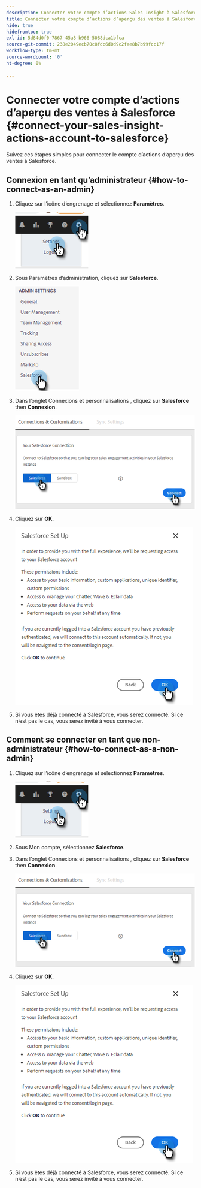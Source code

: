 ```yaml
---
description: Connecter votre compte d’actions Sales Insight à Salesforce - Documents Marketo - Documentation du produit
title: Connecter votre compte d’actions d’aperçu des ventes à Salesforce
hide: true
hidefromtoc: true
exl-id: 5d84d0f0-7867-45a8-b966-5088dca1bfca
source-git-commit: 238e2049ecb70c8fdc6d0d9c2fae8b7b99fcc17f
workflow-type: tm+mt
source-wordcount: '0'
ht-degree: 0%

---
```


# Connecter votre compte d’actions d’aperçu des ventes à Salesforce {#connect-your-sales-insight-actions-account-to-salesforce}

Suivez ces étapes simples pour connecter le compte d’actions d’aperçu des ventes à Salesforce.

## Connexion en tant qu’administrateur {#how-to-connect-as-an-admin}

1. Cliquez sur l’icône d’engrenage et sélectionnez **Paramètres**.

   ![](assets/connect-your-marketo-sales-account-to-salesforce-1.png)

1. Sous Paramètres d’administration, cliquez sur **Salesforce**.

   ![](assets/connect-your-marketo-sales-account-to-salesforce-2.png)

1. Dans l’onglet Connexions et personnalisations , cliquez sur **Salesforce** then **Connexion**.

   ![](assets/connect-your-marketo-sales-account-to-salesforce-3.png)

1. Cliquez sur **OK**.

   ![](assets/connect-your-marketo-sales-account-to-salesforce-4.png)

1. Si vous êtes déjà connecté à Salesforce, vous serez connecté. Si ce n’est pas le cas, vous serez invité à vous connecter.

## Comment se connecter en tant que non-administrateur {#how-to-connect-as-a-non-admin}

1. Cliquez sur l’icône d’engrenage et sélectionnez **Paramètres**.

   ![](assets/connect-your-marketo-sales-account-to-salesforce-5.png)

1. Sous Mon compte, sélectionnez **Salesforce**.

1. Dans l’onglet Connexions et personnalisations , cliquez sur **Salesforce** then **Connexion**.

   ![](assets/connect-your-marketo-sales-account-to-salesforce-7.png)

1. Cliquez sur **OK**.

   ![](assets/connect-your-marketo-sales-account-to-salesforce-8.png)

1. Si vous êtes déjà connecté à Salesforce, vous serez connecté. Si ce n’est pas le cas, vous serez invité à vous connecter.

